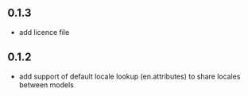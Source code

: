 ## 0.1.3
* add licence file 

## 0.1.2
* add support of default locale lookup (en.attributes) to share locales between models
